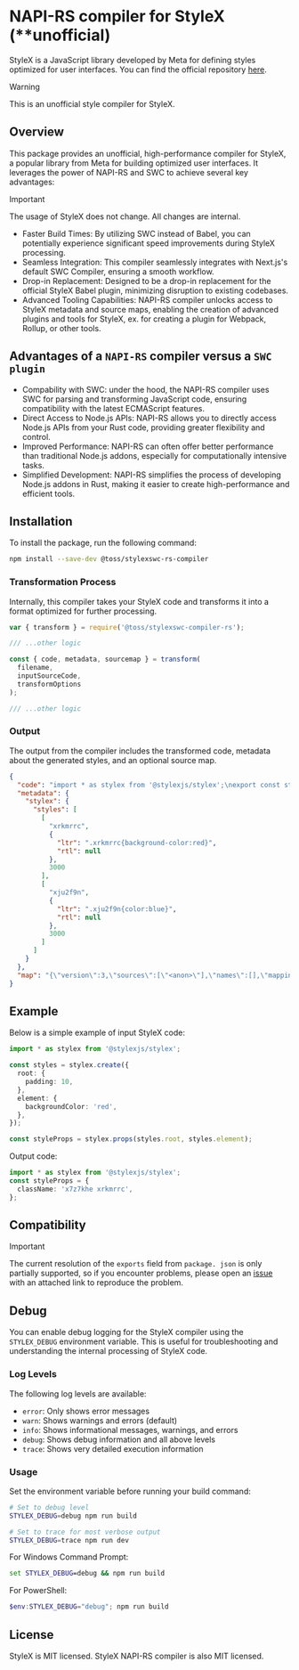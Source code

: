 # NAPI-RS compiler for StyleX (\*\*unofficial)

StyleX is a JavaScript library developed by Meta for defining styles optimized
for user interfaces. You can find the official repository
[here](https://www.github.com/facebook/stylex).

> [!WARNING]
> This is an unofficial style compiler for StyleX.

## Overview

This package provides an unofficial, high-performance compiler for StyleX, a
popular library from Meta for building optimized user interfaces. It leverages
the power of NAPI-RS and SWC to achieve several key advantages:

> [!IMPORTANT]
> The usage of StyleX does not change. All changes are internal.

- Faster Build Times: By utilizing SWC instead of Babel, you can potentially
  experience significant speed improvements during StyleX processing.
- Seamless Integration: This compiler seamlessly integrates with Next.js's
  default SWC Compiler, ensuring a smooth workflow.
- Drop-in Replacement: Designed to be a drop-in replacement for the official
  StyleX Babel plugin, minimizing disruption to existing codebases.
- Advanced Tooling Capabilities: NAPI-RS compiler unlocks access to StyleX
  metadata and source maps, enabling the creation of advanced plugins and tools
  for StyleX, ex. for creating a plugin for Webpack, Rollup, or other tools.

## Advantages of a `NAPI-RS` compiler versus a `SWC plugin`

- Compability with SWC: under the hood, the NAPI-RS compiler uses SWC for
  parsing and transforming JavaScript code, ensuring compatibility with the
  latest ECMAScript features.
- Direct Access to Node.js APIs: NAPI-RS allows you to directly access Node.js
  APIs from your Rust code, providing greater flexibility and control.
- Improved Performance: NAPI-RS can often offer better performance than
  traditional Node.js addons, especially for computationally intensive tasks.
- Simplified Development: NAPI-RS simplifies the process of developing Node.js
  addons in Rust, making it easier to create high-performance and efficient
  tools.

## Installation

To install the package, run the following command:

```bash
npm install --save-dev @toss/stylexswc-rs-compiler
```

### Transformation Process

Internally, this compiler takes your StyleX code and transforms it into a format
optimized for further processing.

```ts
var { transform } = require('@toss/stylexswc-compiler-rs');

/// ...other logic

const { code, metadata, sourcemap } = transform(
  filename,
  inputSourceCode,
  transformOptions
);

/// ...other logic
```

### Output

The output from the compiler includes the transformed code, metadata about the
generated styles, and an optional source map.

```json
{
  "code": "import * as stylex from '@stylexjs/stylex';\nexport const styles = {\n    default: {\n        backgroundColor: \"xrkmrrc\",\n        color: \"xju2f9n\",\n        $$css: true\n    }\n};\n",
  "metadata": {
    "stylex": {
      "styles": [
        [
          "xrkmrrc",
          {
            "ltr": ".xrkmrrc{background-color:red}",
            "rtl": null
          },
          3000
        ],
        [
          "xju2f9n",
          {
            "ltr": ".xju2f9n{color:blue}",
            "rtl": null
          },
          3000
        ]
      ]
    }
  },
  "map": "{\"version\":3,\"sources\":[\"<anon>\"],\"names\":[],\"mappings\":\"AACE;AACA;;;;;;EAKG\"}"
}
```

## Example

Below is a simple example of input StyleX code:

```ts
import * as stylex from '@stylexjs/stylex';

const styles = stylex.create({
  root: {
    padding: 10,
  },
  element: {
    backgroundColor: 'red',
  },
});

const styleProps = stylex.props(styles.root, styles.element);
```

Output code:

```ts
import * as stylex from '@stylexjs/stylex';
const styleProps = {
  className: 'x7z7khe xrkmrrc',
};
```

## Compatibility

> [!IMPORTANT]
> The current resolution of the `exports` field from
> `package. json` is only partially supported, so if you encounter problems,
> please open an
> [issue](https://github.com/Dwlad90/stylex-swc-plugin/issues/new) with an
> attached link to reproduce the problem.

## Debug

You can enable debug logging for the StyleX compiler using the `STYLEX_DEBUG` environment variable. This is useful for troubleshooting and understanding the internal processing of StyleX code.

### Log Levels

The following log levels are available:
- `error`: Only shows error messages
- `warn`: Shows warnings and errors (default)
- `info`: Shows informational messages, warnings, and errors
- `debug`: Shows debug information and all above levels
- `trace`: Shows very detailed execution information

### Usage

Set the environment variable before running your build command:

```bash
# Set to debug level
STYLEX_DEBUG=debug npm run build

# Set to trace for most verbose output
STYLEX_DEBUG=trace npm run dev
```

For Windows Command Prompt:
```cmd
set STYLEX_DEBUG=debug && npm run build
```

For PowerShell:
```powershell
$env:STYLEX_DEBUG="debug"; npm run build
```

## License

StyleX is MIT licensed. StyleX NAPI-RS compiler is also MIT licensed.
